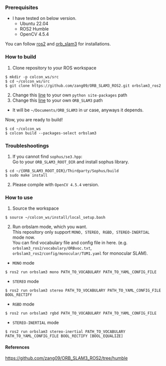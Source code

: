 ### Prerequisites
- I have tested on below version.
  - Ubuntu 22.04
  - ROS2 Humble
  - OpenCV 4.5.4

You can follow [ros2](https://github.com/nandan645/FlightControl-Simulation-And-Algorithms/blob/main/documents/ros2installation.md) and [orb_slam3](https://github.com/nandan645/FlightControl-Simulation-And-Algorithms/blob/main/documents/orb_slam3_installation.md) for installations.

### How to build
1. Clone repository to your ROS workspace
```
$ mkdir -p colcon_ws/src
$ cd ~/colcon_ws/src
$ git clone https://github.com/zang09/ORB_SLAM3_ROS2.git orbslam3_ros2
```

2. Change this [line](https://github.com/zang09/ORB_SLAM3_ROS2/blob/ee82428ed627922058b93fea1d647725c813584e/CMakeLists.txt#L5) to your own `python site-packages` path
3. Change this [line](https://github.com/zang09/ORB_SLAM3_ROS2/blob/ee82428ed627922058b93fea1d647725c813584e/CMakeModules/FindORB_SLAM3.cmake#L8) to your own `ORB_SLAM3` path
  - It will be `~/Documents/ORB_SLAM3` in ur case, anyways it depends.

Now, you are ready to build!
```
$ cd ~/colcon_ws
$ colcon build --packages-select orbslam3
```

### Troubleshootings
1. If you cannot find `sophus/se3.hpp`:  
Go to your `ORB_SLAM3_ROOT_DIR` and install sophus library.
```
$ cd ~/{ORB_SLAM3_ROOT_DIR}/Thirdparty/Sophus/build
$ sudo make install
```
2. Please compile with `OpenCV 4.5.4` version.

### How to use
1. Source the workspace  
```
$ source ~/colcon_ws/install/local_setup.bash
```
2. Run orbslam mode, which you want.  
This repository only support `MONO, STEREO, RGBD, STEREO-INERTIAL` mode now.  
You can find vocabulary file and config file in here. (e.g. `orbslam3_ros2/vocabulary/ORBvoc.txt`, `orbslam3_ros2/config/monocular/TUM1.yaml` for monocular SLAM).
  - `MONO` mode  
```
$ ros2 run orbslam3 mono PATH_TO_VOCABULARY PATH_TO_YAML_CONFIG_FILE
```
  - `STEREO` mode  
```
$ ros2 run orbslam3 stereo PATH_TO_VOCABULARY PATH_TO_YAML_CONFIG_FILE BOOL_RECTIFY
```
  - `RGBD` mode  
```
$ ros2 run orbslam3 rgbd PATH_TO_VOCABULARY PATH_TO_YAML_CONFIG_FILE
```
  - `STEREO-INERTIAL` mode  
```
$ ros2 run orbslam3 stereo-inertial PATH_TO_VOCABULARY PATH_TO_YAML_CONFIG_FILE BOOL_RECTIFY [BOOL_EQUALIZE]
```

#### References

https://github.com/zang09/ORB_SLAM3_ROS2/tree/humble
